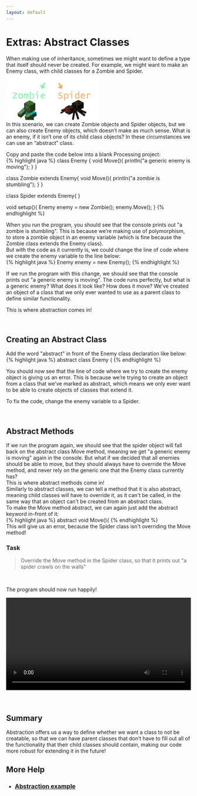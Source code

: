 ```yaml
---
layout: default
---
```


<H1>Extras: Abstract Classes</H1>
When making use of inheritance, sometimes we might want to define a type that itself should never be created.
For example, we might want to make an Enemy class, with child classes for a Zombie and Spider.<br>

<img src="../Images/abstract_enemy.png" width="250" height="125">



<br>
In this scenario, we can create Zombie objects and Spider objects, but we can also create Enemy objects, which doesn’t make as much sense. What is an enemy, if it isn’t one of its child class objects?
In these circumstances we can use an “abstract” class.

Copy and paste the code below into a blank Processing project:<br>
{% highlight java %}
class Enemy {
  void Move(){
    println("a generic enemy is moving");
  }
}

class Zombie extends Enemy{
  void Move(){
    println("a zombie is stumbling");
  }
}

class Spider extends Enemy{
}

void setup(){
  Enemy enemy = new Zombie();
  enemy.Move();
}
{% endhighlight %}


When you run the program, you should see that the console prints out "a zombie is stumbling". This is because we’re making use of polymorphism, to store a zombie object in an enemy variable (which is fine because the Zombie class extends the Enemy class).<br>
But with the code as it currently is, we could change the line of code where we create the enemy variable to the line below:<br>
{% highlight java %}
Enemy enemy = new Enemy();
{% endhighlight %}

If we run the program with this change, we should see that the console prints out "a generic enemy is moving". The code runs perfectly, but what is a generic enemy? What does it look like? How does it move? We’ve created an object of a class that we only ever wanted to use as a parent class to define similar functionality.

This is where abstraction comes in!

<br>
<h2 id="creating_an_abstract_class">Creating an Abstract Class</h2>
Add the word "abstract" in front of the Enemy class declaration like below:<br>
{% highlight java %}
abstract class Enemy {
{% endhighlight %}<br>

You should now see that the line of code where we try to create the enemy object is giving us an error. This is because we’re trying to create an object from a class that we’ve marked as abstract, which means we only ever want to be able to create objects of classes that extend it.

To fix the code, change the enemy variable to a Spider.

<br>
<h2>Abstract Methods</h2>
If we run the program again, we should see that the spider object will fall back on the abstract class Move method, meaning we get "a generic enemy is moving" again in the console. But what if we decided that all enemies should be able to move, but they should always have to override the Move method, and never rely on the generic one that the Enemy class currently has?<br>
This is where abstract methods come in!<br>
Similarly to abstract classes, we can tell a method that it is also abstract, meaning child classes will have to override it, as it can't be called, in the same way that an object can't be created from an abstract class.<br>
To make the Move method abstract, we can again just add the abstract keyword in-front of it:<br>
{% highlight java %}
abstract void Move(){
{% endhighlight %}<br>
This will give us an error, because the Spider class isn't overriding the Move method!

<h3>Task</h3>
<blockquote>Override the Move method in the Spider class, so that it prints out "a spider crawls on the walls"</blockquote><br>

The program should now run happily!


<div style="display: flex; justify-content: center; align-items: center; height: 100%;">
  <video width="600" controls style="max-width: 100%;">
    <source src="{{ site.baseurl }}/Videos/Abstraction.mp4" type="video/mp4">
    Your browser does not support the video tag.
  </video>
</div>

<br>

<br>
<h2>Summary</h2>
Abstraction offers us a way to define whether we want a class to not be creatable, so that we can have parent classes that don’t have to fill out all of the functionality that their child classes should contain, making our code more robust for extending it in the future!


<h2>More Help</h2>
<ul>
    <li><h3><a href="https://www.w3schools.com/java/java_abstract.asp" target="_blank">Abstraction example</a></h3></li>
</ul>
<br>

